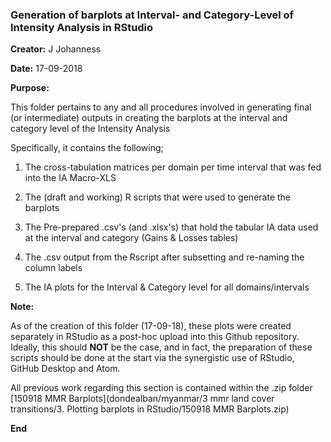 ### Generation of barplots at Interval- and Category-Level of Intensity Analysis in RStudio

**Creator:** J Johanness

**Date:** 17-09-2018

**Purpose:**

This folder pertains to any and all procedures involved in generating final (or intermediate) outputs in creating the barplots at the interval and category level of the Intensity Analysis

Specifically, it contains the following;

1. The cross-tabulation matrices per domain per time interval that was fed into the IA Macro-XLS

2. The (draft and working) R scripts that were used to generate the barplots

3. The Pre-prepared .csv's (and .xlsx's) that hold the tabular IA data used at the interval and category (Gains & Losses tables)

4. The .csv output from the Rscript after subsetting and re-naming the column labels

5. The IA plots for the Interval & Category level for all domains/intervals

**Note:** 

As of the creation of this folder (17-09-18), these plots were created separately in RStudio as a post-hoc upload into this Github repository. Ideally, this should **NOT** be the case, and in fact, the preparation of these scripts should be done at the start via the synergistic use of RStudio, GitHub Desktop and Atom. 

All previous work regarding this section is contained within the .zip folder [150918 MMR Barplots](dondealban/myanmar/3 mmr land cover transitions/3. Plotting barplots in RStudio/150918 MMR Barplots.zip)

**End**
